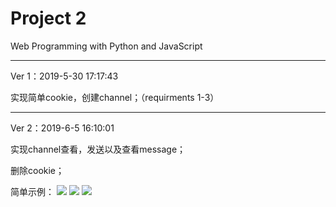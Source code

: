 # Project 2

Web Programming with Python and JavaScript

---

Ver 1：2019-5-30 17:17:43

实现简单cookie，创建channel；（requirments 1-3）

---

Ver 2：2019-6-5 16:10:01

实现channel查看，发送以及查看message；

删除cookie；

简单示例：
![](../blob/master/img/eg(1).png)
![](../blob/master/img/eg(2).png)
![](../blob/master/img/eg(3).png)

